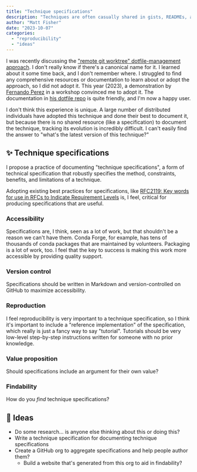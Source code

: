 ```yaml
---
title: "Technique specifications"
description: "Techniques are often casually shared in gists, READMEs, and Stack Overflow posts, but we lack methods to track their evolution."
author: "Matt Fisher"
date: "2023-10-07"
categories:
  - "reproducibility"
  - "ideas"
---
```


I was recently discussing the ["remote git worktree" dotfile-management
approach](https://github.com/mfisher87/dotfiles). I don't really know if there's a
canonical name for it. I learned about it some time back, and I don't remember where. I
struggled to find any comprehensive resources or documentation to learn about or adopt
the approach, so I did not adopt it. This year (2023), a demonstration by [Fernando
Perez](https://github.com/fperez) in a workshop convinced me to adopt it. The
documentation in [his dotfile repo](https://github.com/fperez/dotfiles) is quite
friendly, and I'm now a happy user.

I don't think this experience is unique. A large number of distributed individuals have
adopted this technique and done their best to document it, but because there is no
shared resource (like a specification) to document the technique, tracking its evolution
is incredibly difficult. I can't easily find the answer to "what's the latest version of
this technique?"


## :sparkles: Technique specifications

I propose a practice of documenting "technique specifications", a form of technical
specification that robustly specifies the method, constraints, benefits, and limitations
of a technique.

Adopting existing best practices for specifications, like [RFC2119: Key words for use in
RFCs to Indicate Requirement Levels](https://www.ietf.org/rfc/rfc2119.txt) is, I feel,
critical for producing specifications that are useful.


### Accessibility

Specifications are, I think, seen as a lot of work, but that shouldn't be a reason we
can't have them. Conda Forge, for example, has tens of thousands of conda packages that
are maintained by volunteers. Packaging is a lot of work, too. I feel that the key to
success is making this work more accessible by providing quality support.


### Version control

Specifications should be written in Markdown and version-controlled on GitHub to
maximize accessibility.


### Reproduction

I feel reproducibility is very important to a technique specification, so I think it's
important to include a "reference implementation" of the specification, which really is
just a fancy way to say "tutorial". Tutorials should be very low-level step-by-step
instructions written for someone with no prior knowledge.


### Value proposition

Should specifications include an argument for their own value?


### Findability

How do you _find_ technique specifications?


## :test_tube: Ideas

* Do some research... is anyone else thinking about this or doing this?
* Write a technique specification for documenting technique specifications
* Create a GitHub org to aggregate specifications and help people author them?
    * Build a website that's generated from this org to aid in findability?
